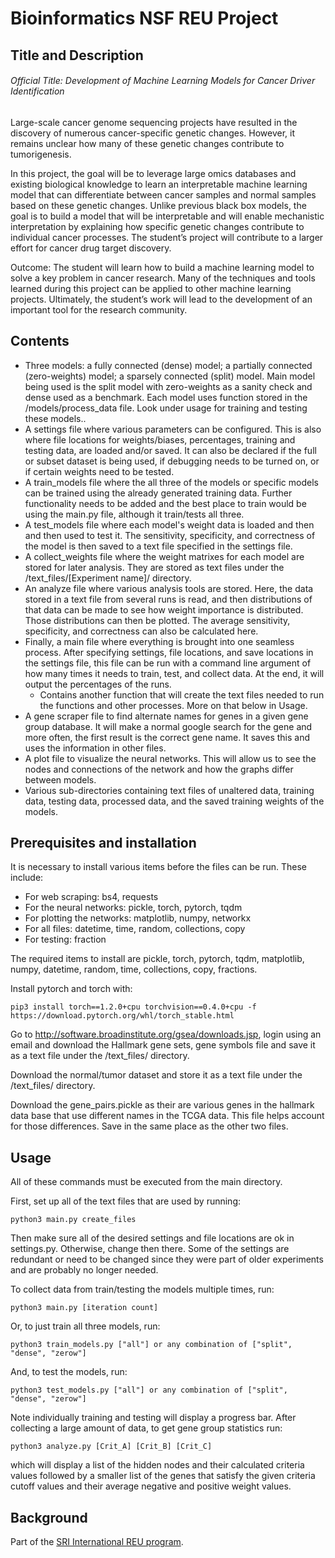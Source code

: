 # Bioinformatics NSF REU Project

## Title and Description
###### Official Title: Development of Machine Learning Models for Cancer Driver Identification
Large-scale cancer genome sequencing projects have resulted in the discovery of numerous cancer-specific genetic changes. However, it remains unclear how many of these genetic changes contribute to tumorigenesis.

In this project, the goal will be to leverage large omics databases and existing biological knowledge to learn an interpretable machine learning model that can differentiate between cancer samples and normal samples based on these genetic changes. Unlike previous black box models, the goal is to build a model that will be interpretable and will enable mechanistic interpretation by explaining how specific genetic changes contribute to individual cancer processes. The student’s project will contribute to a larger effort for cancer drug target discovery.

Outcome: The student will learn how to build a machine learning model to solve a key problem in cancer research. Many of the techniques and tools learned during this project can be applied to other machine learning projects. Ultimately, the student’s work will lead to the development of an important tool for the research community.

## Contents
- Three models: a fully connected (dense) model; a partially connected (zero-weights) model; a sparsely connected (split) model. Main model being used is the split model with zero-weights as a sanity check and dense used as a benchmark. Each model uses function stored in the /models/process\_data file. Look under usage for training and testing these models.. 
- A settings file where various parameters can be configured. This is also where file locations for weights/biases, percentages, training and testing data, are loaded and/or saved. It can also be declared if the full or subset dataset is being used, if debugging needs to be turned on, or if certain weights need to be tested.
- A train\_models file where the all three of the models or specific models can be trained using the already generated training data. Further functionality needs to be added and the best place to train would be using the main.py file, although it train/tests all three.
- A test\_models file where each model's weight data is loaded and then and then used to test it. The sensitivity, specificity, and correctness of the model is then saved to a text file specified in the settings file.
- A collect\_weights file where the weight matrixes for each model are stored for later analysis. They are stored as text files under the /text\_files/[Experiment name]/ directory. 
- An analyze file where various analysis tools are stored. Here, the data stored in a text file from several runs is read, and then distributions of that data can be made to see how weight importance is distributed. Those distributions can then be plotted. The average sensitivity, specificity, and correctness can also be calculated here. 
- Finally, a main file where everything is brought into one seamless process. After specifying settings, file locations, and save locations in the settings file, this file can be run with a command line argument of how many times it needs to train, test, and collect data. At the end, it will output the percentages of the runs.   
	- Contains another function that will create the text files needed to run the functions and other processes. More on that below in Usage. 
- A gene scraper file to find alternate names for genes in a given gene group database. It will make a normal google search for the gene and more often, the first result is the correct gene name. It saves this and uses the information in other files.
- A plot file to visualize the neural networks. This will allow us to see the nodes and connections of the network and how the graphs differ between models.
- Various sub-directories containing text files of unaltered data, training data, testing data, processed data, and the saved training weights of the models. 

## Prerequisites and installation
It is necessary to install various items before the files can be run. These include:
- For web scraping: bs4, requests
- For the neural networks: pickle, torch, pytorch, tqdm
- For plotting the networks: matplotlib, numpy, networkx
- For all files: datetime, time, random, collections, copy
- For testing: fraction

The required items to install are pickle, torch, pytorch, tqdm, matplotlib, numpy, datetime, random, time, collections, copy, fractions. 

Install pytorch and torch with: 
```
pip3 install torch==1.2.0+cpu torchvision==0.4.0+cpu -f https://download.pytorch.org/whl/torch_stable.html
```

Go to http://software.broadinstitute.org/gsea/downloads.jsp, login using an email and download the Hallmark gene sets, gene symbols file and save it as a text file under the /text\_files/ directory.

Download the normal/tumor dataset and store it as a text file under the /text\_files/ directory.

Download the gene\_pairs.pickle as their are various genes in the hallmark data base that use different names in the TCGA data. This file helps account for those differences. Save in the same place as the other two files. 

## Usage
All of these commands must be executed from the main directory.

First, set up all of the text files that are used by running:
```
python3 main.py create_files
```
Then make sure all of the desired settings and file locations are ok in settings.py. Otherwise, change then there. Some of the settings are redundant or need to be changed since they were part of older experiments and are probably no longer needed.

To collect data from train/testing the models multiple times, run: 
```
python3 main.py [iteration count]
```
Or, to just train all three models, run:
```
python3 train_models.py ["all"] or any combination of ["split", "dense", "zerow"]
```
And, to test the models, run:
```
python3 test_models.py ["all"] or any combination of ["split", "dense", "zerow"]
```
Note individually training and testing will display a progress bar.
After collecting a large amount of data, to get gene group statistics run:
```
python3 analyze.py [Crit_A] [Crit_B] [Crit_C]
```
which will display a list of the hidden nodes and their calculated criteria values followed by a smaller list of the genes that satisfy the given criteria cutoff values and their average negative and positive weight values. 

## Background
Part of the [SRI International REU program](https://www.sri.com/careers/research-experience-undergraduates-program).  
